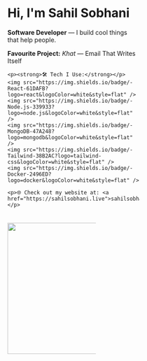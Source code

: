 <style>
  .responsive-table {
    display: flex;
    flex-wrap: wrap;
  }

  .text-column {
    width: 60%;
    padding: 10px;
  }

  .image-column {
    width: 40%;
    padding: 10px;
    text-align: center;
  }

  @media (max-width: 768px) {
    .text-column, .image-column {
      width: 100%;
      order: initial;
    }
  }
</style>

<div class="responsive-table">
  <div class="text-column">
    <h1>Hi, I'm Sahil Sobhani</h1>
    <strong>Software Developer</strong> — I build cool things that help people.  
    <p><strong>Favourite Project:</strong> <em>Khat</em> — Email That Writes Itself</p>

    <p><strong>🛠️ Tech I Use:</strong></p>
    <img src="https://img.shields.io/badge/-React-61DAFB?logo=react&logoColor=white&style=flat" />
    <img src="https://img.shields.io/badge/-Node.js-339933?logo=node.js&logoColor=white&style=flat" />
    <img src="https://img.shields.io/badge/-MongoDB-47A248?logo=mongodb&logoColor=white&style=flat" />
    <img src="https://img.shields.io/badge/-Tailwind-38B2AC?logo=tailwind-css&logoColor=white&style=flat" />
    <img src="https://img.shields.io/badge/-Docker-2496ED?logo=docker&logoColor=white&style=flat" />

    <p>🌐 Check out my website at: <a href="https://sahilsobhani.live">sahilsobhani.live</a></p>
  </div>
  <div class="image-column">
    <img src="https://media2.giphy.com/media/v1.Y2lkPTc5MGI3NjExdnV5enBnOGgwc3RtOTNxY3RzZ3hudnptaHhrZ3Fob2J2eHk5MnpjbyZlcD12MV9pbnRlcm5hbF9naWZfYnlfaWQmY3Q9Zw/VMEUkqIrlfT2ouA7Yz/giphy.gif" width="300px" />
  </div>
</div>

